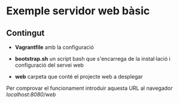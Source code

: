 # Exemple servidor web bàsic

## Contingut

* **Vagrantfile** amb la configuració

* **bootstrap.sh** un script bash que s'encarrega de la instal·lació i configuració del servei web

* **web** carpeta que conté el projecte web a desplegar

Per comprovar el funcionament introduir aquesta URL al navegador *localhost:8080/web*
